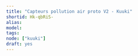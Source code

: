 ```yaml
---
title: "Capteurs pollution air proto V2 - Kuuki"
shortid: Hk-qbRiS-
alias:
model:
tags:
node: ["kuuki"]
draft: yes
---
```

